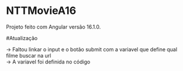 # NTTMovieA16

Projeto feito com Angular versão 16.1.0.

#Atualização

-> Faltou linkar o input e o botão submit com a variavel que define qual filme buscar na url <br>
-> A variavel foi definida no código

